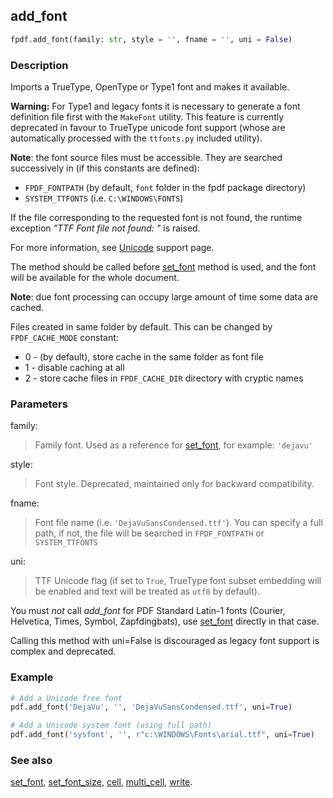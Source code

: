 ## add_font ##

```python
fpdf.add_font(family: str, style = '', fname = '', uni = False)
```

### Description ###

Imports a TrueType, OpenType or Type1 font and makes it available.

**Warning:** For Type1 and legacy fonts it is necessary to generate a font definition file first with the `MakeFont` utility. This feature is currently deprecated in favour to TrueType unicode font support (whose are automatically processed with the `ttfonts.py` included utility).

**Note**: the font source files must be accessible. They are searched successively in (if this constants are defined):

  * `FPDF_FONTPATH` (by default, `font` folder in the fpdf package directory)
  * `SYSTEM_TTFONTS` (i.e. `C:\WINDOWS\FONTS`)

If the file corresponding to the requested font is not found, the runtime exception _"TTF Font file not found: "_ is raised.

For more information, see [Unicode](../Unicode.md) support page.

The method should be called before [set_font](set_font.md) method is used, and the font will be available for the whole document.

**Note**: due font processing can occupy large amount of time some data are cached.

Files created in same folder by default. This can be changed by `FPDF_CACHE_MODE` constant:

  * 0 - (by default), store cache in the same folder as font file
  * 1 - disable caching at all
  * 2 - store cache files in `FPDF_CACHE_DIR` directory with cryptic names

### Parameters ###

family:
> Family font. Used as a reference for [set_font](set_font.md), for example: `'dejavu'`

style:
> Font style. Deprecated, maintained only for backward compatibility.

fname:
> Font file name (i.e. `'DejaVuSansCondensed.ttf'`). You can specify a full path, if not, the file will be searched in `FPDF_FONTPATH` or `SYSTEM_TTFONTS`

uni:
> TTF Unicode flag (if set to `True`, TrueType font subset embedding will be enabled and text will be treated as `utf8` by default).

You must _not_ call _add_font_ for PDF Standard Latin-1 fonts (Courier, Helvetica, Times, Symbol, Zapfdingbats), use [set_font](set_font.md) directly in that case.

Calling this method with uni=False is discouraged as legacy font support is complex and deprecated.


### Example ###

```python
# Add a Unicode free font
pdf.add_font('DejaVu', '', 'DejaVuSansCondensed.ttf', uni=True)

# Add a Unicode system font (using full path)
pdf.add_font('sysfont', '', r"c:\WINDOWS\Fonts\arial.ttf", uni=True)
```

### See also ###

[set_font](set_font.md), [set_font_size](set_font_size.md), [cell](cell.md), [multi_cell](multi_cell.md), [write](write.md).
